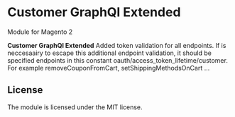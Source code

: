 # Customer GraphQl Extended
Module for Magento 2

**Customer GraphQl Extended** Added token validation for all endpoints.
If is neccesaairy to escape this additional endpoint validation,
it should be specified endpoints in this constant
oauth/access_token_lifetime/customer.
For example removeCouponFromCart, setShippingMethodsOnCart ...

## License

The module is licensed under the MIT license.



